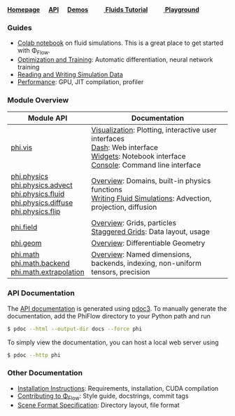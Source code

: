 
[**Homepage**](https://github.com/tum-pbs/PhiFlow)
&nbsp;&nbsp;&nbsp; [**API**](phi)
&nbsp;&nbsp;&nbsp; [**Demos**](https://github.com/tum-pbs/PhiFlow/tree/develop/demos)
&nbsp;&nbsp;&nbsp; [<img src="https://www.tensorflow.org/images/colab_logo_32px.png" height=16> **Fluids Tutorial**](https://colab.research.google.com/drive/1LNPpHoZSTNN1L1Jt9MjLZ0r3Ejg0u7hY#offline=true&sandboxMode=true)
&nbsp;&nbsp;&nbsp; [<img src="https://www.tensorflow.org/images/colab_logo_32px.png" height=16> **Playground**](https://colab.research.google.com/drive/1zBlQbmNguRt-Vt332YvdTqlV4DBcus2S#offline=true&sandboxMode=true)

### Guides

* [Colab notebook](https://colab.research.google.com/drive/1LNPpHoZSTNN1L1Jt9MjLZ0r3Ejg0u7hY#offline=true&sandboxMode=true)
on fluid simulations. This is a great place to get started with Φ<sub>Flow</sub>.
* [Optimization and Training](Optimization.md): Automatic differentiation, neural network training
* [Reading and Writing Simulation Data](Reading_and_Writing_Data.md)
* [Performance](GPU_Execution.md): GPU, JIT compilation, profiler 

### Module Overview

| Module API  | Documentation                                        |
|-------------|------------------------------------------------------|
| [phi.vis](phi/vis) | [Visualization](Visualization.md): Plotting, interactive user interfaces <br /> [Dash](Web_Interface.md): Web interface <br /> [Widgets](Widgets.md): Notebook interface  <br /> [Console](ConsoleUI.md): Command line interface   |
| [phi.physics](phi/physics) <br /> [phi.physics.advect](phi/physics/advect.html) <br /> [phi.physics.fluid](phi/physics/fluid.html) <br /> [phi.physics.diffuse](phi/physics/diffuse.html) <br /> [phi.physics.flip](phi/physics/flip.html) | [Overview](Physics.md): Domains, built-in physics functions <br /> [Writing Fluid Simulations](Fluid_Simulation.md): Advection, projection, diffusion        |
| [phi.field](phi/field)   | [Overview](Fields.md): Grids, particles <br /> [Staggered Grids](Staggered_Grids.md): Data layout, usage  |
| [phi.geom](phi/geom)    | [Overview](Geometry.md): Differentiable Geometry        |
| [phi.math](phi/math) <br /> [phi.math.backend](phi/math/backend) <br /> [phi.math.extrapolation](phi/math/extrapolation.html)  | [Overview](Math.md): Named dimensions, backends, indexing, non-uniform tensors, precision <br /> |

### API Documentation

The [API documentation](phi) is generated using [pdoc3](https://pdoc3.github.io/pdoc/).
To manually generate the documentation, add the PhiFlow directory to your Python path and run
```bash
$ pdoc --html --output-dir docs --force phi
```
To simply view the documentation, you can host a local web server using
```bash
$ pdoc --http phi
```

### Other Documentation

* [Installation Instructions](Installation_Instructions.md):
  Requirements, installation, CUDA compilation
* [Contributing to Φ<sub>Flow</sub>](https://github.com/tum-pbs/PhiFlow/blob/develop/CONTRIBUTING.md):
  Style guide, docstrings, commit tags
* [Scene Format Specification](Scene_Format_Specification.md):
  Directory layout, file format
